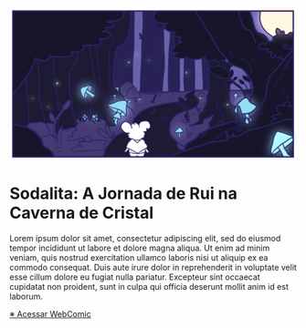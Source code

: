 [![acessar webcomic](/img/header.png)](https://www.google.com "acessar site da webcomic")

# Sodalita: A Jornada de Rui na Caverna de Cristal

Lorem ipsum dolor sit amet, consectetur adipiscing elit, sed do eiusmod tempor incididunt ut labore et dolore magna aliqua. Ut enim ad minim veniam, quis nostrud exercitation ullamco laboris nisi ut aliquip ex ea commodo consequat. Duis aute irure dolor in reprehenderit in voluptate velit esse cillum dolore eu fugiat nulla pariatur. Excepteur sint occaecat cupidatat non proident, sunt in culpa qui officia deserunt mollit anim id est laborum.

[※ Acessar WebComic](https://www.google.com)

[//]: <> (git push -u origin main)
[//]: <> (git pull origin main)